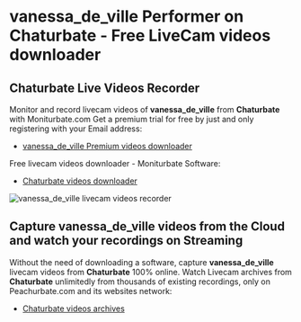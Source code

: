 # vanessa_de_ville Performer on Chaturbate - Free LiveCam videos downloader

## Chaturbate Live Videos Recorder

Monitor and record livecam videos of **vanessa_de_ville** from **Chaturbate** with Moniturbate.com
Get a premium trial for free by just and only registering with your Email address:
* [vanessa_de_ville Premium videos downloader](https://moniturbate.com/request-demo-licence-key.html)

Free livecam videos downloader - Moniturbate Software:
* [Chaturbate videos downloader](https://moniturbate.com/moniturbate-download-software.html)

![vanessa_de_ville livecam videos recorder](https://peachurnet.com/templates/moniturbate-software.png)


## Capture vanessa_de_ville videos from the Cloud and watch your recordings on Streaming

Without the need of downloading a software, capture **vanessa_de_ville** livecam videos from **Chaturbate** 100% online.
Watch Livecam archives from **Chaturbate** unlimitedly from thousands of existing recordings, only on Peachurbate.com and its websites network:
* [Chaturbate videos archives](https://peachurnet.com/)